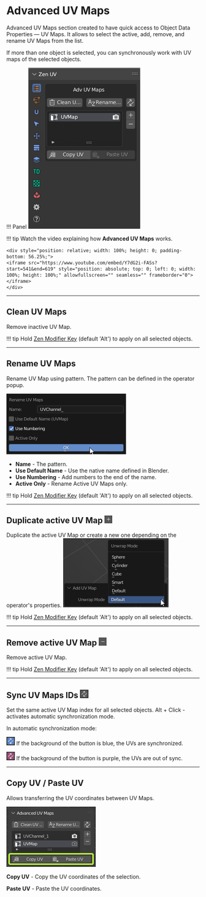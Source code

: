 # Advanced UV Maps
Advanced UV Maps section created to have quick access to Object Data Properties — UV Maps.
It allows to select the active, add, remove, and rename UV Maps from the list.

If more than one object is selected, you can synchronously work with UV maps of the selected objects.

!!! Panel
    ![Advanced UV Map](img/screen/adv_uv_map/adv_uv_map.png)

!!! tip
    Watch the video explaining how **Advanced UV Maps** works.

    <div style="position: relative; width: 100%; height: 0; padding-bottom: 56.25%;">
    <iframe src="https://www.youtube.com/embed/Y7dG2i-FASs?start=541&end=619" style="position: absolute; top: 0; left: 0; width: 100%; height: 100%;" allowfullscreen="" seamless="" frameborder="0"></iframe>
    </div>

---
## Clean UV Maps
Remove inactive UV Map.

!!! tip
    Hold [Zen Modifier Key](addon_prefs.md/#zen-modifier-key) (default 'Alt') to apply on all selected objects.

---
## Rename UV Maps
Rename UV Map using pattern. The pattern can be defined in the operator popup.

![](img/screen/adv_uv_map/rename_uv_maps_popup.png)

   - **Name** - The pattern.
   - **Use Default Name** - Use the native name defined in Blender.
   - **Use Numbering** - Add numbers to the end of the name.
   - **Active Only** - Rename Active UV Maps only.

!!! tip
    Hold [Zen Modifier Key](addon_prefs.md/#zen-modifier-key) (default 'Alt') to apply on all selected objects.

---
## Duplicate active UV Map ![Add Button](img/icons/plus.png)
Duplicate the active UV Map or create a new one depending on the operator's properties.
![](img/screen/adv_uv_map/duplicate_active_map.png)

!!! tip
    Hold [Zen Modifier Key](addon_prefs.md/#zen-modifier-key) (default 'Alt') to apply on all selected objects.

---
## Remove active UV Map ![Remove Button](img/icons/minus.png)
Remove active UV Map.

!!! tip
    Hold [Zen Modifier Key](addon_prefs.md/#zen-modifier-key) (default 'Alt') to apply on all selected objects.

---
## Sync UV Maps IDs ![Sync Button](img/icons/adv_uv_sync.png)
Set the same active UV Map index for all selected objects.
Alt + Click - activates automatic synchronization mode.

In automatic synchronization mode:

   ![True Sync Button](img/icons/adv_uv_sync_true.png) If the background of the button is blue, the UVs are synchronized.

   ![False Sync Button](img/icons/adv_uv_sync_false.png) If the background of the button is purple, the UVs are out of sync.

---

## Copy UV / Paste UV

Allows transferring the UV coordinates between UV Maps.

![](img/screen/adv_uv_map/uv_copy_paste.png)

**Copy UV** - Copy the UV coordinates of the selection.

**Paste UV** - Paste the UV coordinates.